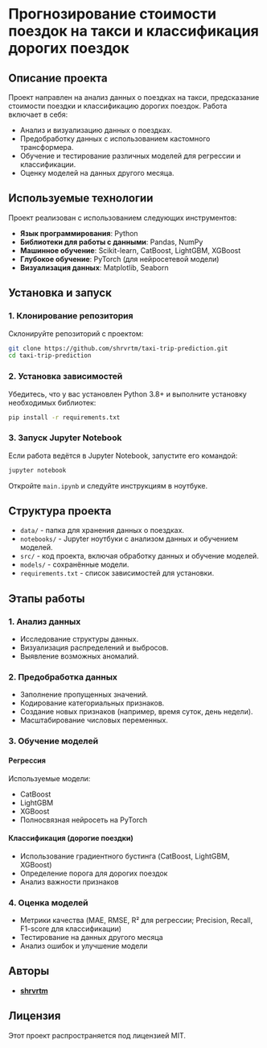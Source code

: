 # Прогнозирование стоимости поездок на такси и классификация дорогих поездок

## Описание проекта
Проект направлен на анализ данных о поездках на такси, предсказание стоимости поездки и классификацию дорогих поездок. Работа включает в себя:
- Анализ и визуализацию данных о поездках.
- Предобработку данных с использованием кастомного трансформера.
- Обучение и тестирование различных моделей для регрессии и классификации.
- Оценку моделей на данных другого месяца.

## Используемые технологии
Проект реализован с использованием следующих инструментов:
- **Язык программирования**: Python
- **Библиотеки для работы с данными**: Pandas, NumPy
- **Машинное обучение**: Scikit-learn, CatBoost, LightGBM, XGBoost
- **Глубокое обучение**: PyTorch (для нейросетевой модели)
- **Визуализация данных**: Matplotlib, Seaborn

## Установка и запуск
### 1. Клонирование репозитория
Склонируйте репозиторий с проектом:
```bash
git clone https://github.com/shrvrtm/taxi-trip-prediction.git
cd taxi-trip-prediction
```

### 2. Установка зависимостей
Убедитесь, что у вас установлен Python 3.8+ и выполните установку необходимых библиотек:
```bash
pip install -r requirements.txt
```

### 3. Запуск Jupyter Notebook
Если работа ведётся в Jupyter Notebook, запустите его командой:
```bash
jupyter notebook
```
Откройте `main.ipynb` и следуйте инструкциям в ноутбуке.

## Структура проекта
- `data/` - папка для хранения данных о поездках.
- `notebooks/` - Jupyter ноутбуки с анализом данных и обучением моделей.
- `src/` - код проекта, включая обработку данных и обучение моделей.
- `models/` - сохранённые модели.
- `requirements.txt` - список зависимостей для установки.

## Этапы работы
### 1. Анализ данных
- Исследование структуры данных.
- Визуализация распределений и выбросов.
- Выявление возможных аномалий.

### 2. Предобработка данных
- Заполнение пропущенных значений.
- Кодирование категориальных признаков.
- Создание новых признаков (например, время суток, день недели).
- Масштабирование числовых переменных.

### 3. Обучение моделей
#### Регрессия
Используемые модели:
- CatBoost
- LightGBM
- XGBoost
- Полносвязная нейросеть на PyTorch

#### Классификация (дорогие поездки)
- Использование градиентного бустинга (CatBoost, LightGBM, XGBoost)
- Определение порога для дорогих поездок
- Анализ важности признаков

### 4. Оценка моделей
- Метрики качества (MAE, RMSE, R² для регрессии; Precision, Recall, F1-score для классификации)
- Тестирование на данных другого месяца
- Анализ ошибок и улучшение модели

## Авторы
- **[shrvrtm](https://github.com/shrvrtm)**

## Лицензия
Этот проект распространяется под лицензией MIT.

